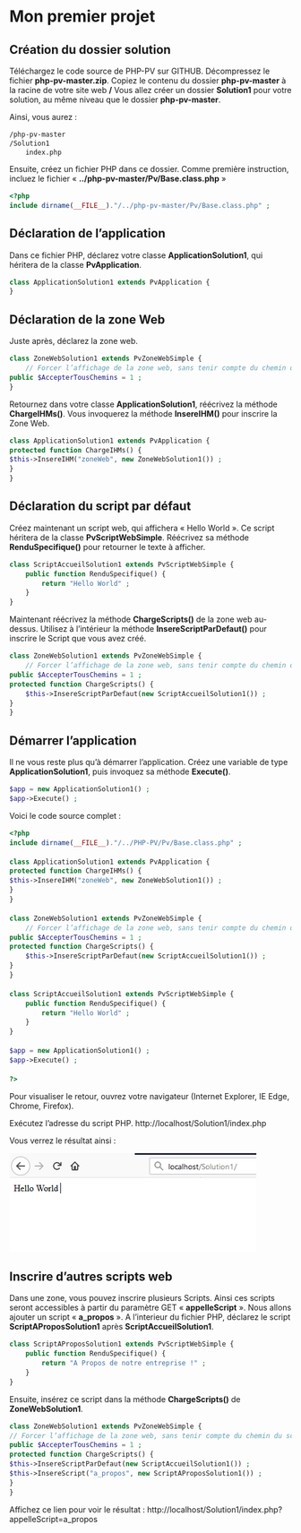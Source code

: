 # Mon premier projet

## Création du dossier solution

Téléchargez le code source de PHP-PV sur GITHUB. Décompressez le fichier **php-pv-master.zip**. Copiez le contenu du dossier **php-pv-master** à la racine de votre site web **/**
Vous allez créer un dossier **Solution1** pour votre solution, au même niveau que le dossier **php-pv-master**. 

Ainsi, vous aurez :

```
/php-pv-master
/Solution1
	index.php
```	

Ensuite, créez un fichier PHP dans ce dossier.
Comme première instruction, incluez le fichier « **../php-pv-master/Pv/Base.class.php** »

```php
<?php
include dirname(__FILE__)."/../php-pv-master/Pv/Base.class.php" ;
```

## Déclaration de l’application

Dans ce fichier PHP, déclarez votre classe **ApplicationSolution1**, qui héritera de la classe **PvApplication**.

```php
class ApplicationSolution1 extends PvApplication {
}
```

## Déclaration de la zone Web

Juste après, déclarez la zone web.

```php
class ZoneWebSolution1 extends PvZoneWebSimple {
	// Forcer l’affichage de la zone web, sans tenir compte du chemin du script
public $AccepterTousChemins = 1 ;
}
```

Retournez dans votre classe **ApplicationSolution1**, réécrivez la méthode **ChargeIHMs()**. Vous invoquerez la méthode **InsereIHM()** pour inscrire la Zone Web.

```php
class ApplicationSolution1 extends PvApplication {
protected function ChargeIHMs() {
$this->InsereIHM("zoneWeb", new ZoneWebSolution1()) ;
}
}
```

## Déclaration du script par défaut

Créez maintenant un script web, qui affichera « Hello World ».
Ce script héritera de la classe **PvScriptWebSimple**. Réécrivez sa méthode **RenduSpecifique()** pour retourner le texte à afficher.

```php
class ScriptAccueilSolution1 extends PvScriptWebSimple {
	public function RenduSpecifique() {
		return "Hello World" ;
	}
}
```

Maintenant réécrivez la méthode **ChargeScripts()** de la zone web au-dessus. Utilisez à l’intérieur la méthode **InsereScriptParDefaut()** pour inscrire le Script que vous avez créé.

```php
class ZoneWebSolution1 extends PvZoneWebSimple {
	// Forcer l’affichage de la zone web, sans tenir compte du chemin du script
public $AccepterTousChemins = 1 ;
protected function ChargeScripts() {
	$this->InsereScriptParDefaut(new ScriptAccueilSolution1()) ;
}
}
```

## Démarrer l’application

Il ne vous reste plus qu’à démarrer l’application.
Créez une variable de type **ApplicationSolution1**, puis invoquez sa méthode **Execute()**.

```php
$app = new ApplicationSolution1() ;
$app->Execute() ;
```

Voici le code source complet :

```php
<?php
include dirname(__FILE__)."/../PHP-PV/Pv/Base.class.php" ;

class ApplicationSolution1 extends PvApplication {
protected function ChargeIHMs() {
$this->InsereIHM("zoneWeb", new ZoneWebSolution1()) ;
}
}

class ZoneWebSolution1 extends PvZoneWebSimple {
	// Forcer l’affichage de la zone web, sans tenir compte du chemin du script
public $AccepterTousChemins = 1 ;
protected function ChargeScripts() {
	$this->InsereScriptParDefaut(new ScriptAccueilSolution1()) ;
}
}

class ScriptAccueilSolution1 extends PvScriptWebSimple {
	public function RenduSpecifique() {
		return "Hello World" ;
	}
}

$app = new ApplicationSolution1() ;
$app->Execute() ;

?>
```

Pour visualiser le retour, ouvrez votre navigateur (Internet Explorer, IE Edge, Chrome, Firefox).

Exécutez l’adresse du script PHP.
http://localhost/Solution1/index.php

Vous verrez le résultat ainsi :

![Résultat premier projet](images/premierprojet.png)
 
## Inscrire d’autres scripts web

Dans une zone, vous pouvez inscrire plusieurs Scripts. Ainsi ces scripts seront accessibles à partir du paramètre GET « **appelleScript** ».
Nous allons ajouter un script « **a_propos** ». A l’interieur du fichier PHP, déclarez le script **ScriptAProposSolution1** après **ScriptAccueilSolution1**.

```php
class ScriptAProposSolution1 extends PvScriptWebSimple {
	public function RenduSpecifique() {
		return "A Propos de notre entreprise !" ;
	}
}
```

Ensuite, insérez ce script dans la méthode **ChargeScripts()** de **ZoneWebSolution1**.

```php
class ZoneWebSolution1 extends PvZoneWebSimple {
// Forcer l’affichage de la zone web, sans tenir compte du chemin du script
public $AccepterTousChemins = 1 ;
protected function ChargeScripts() {
$this->InsereScriptParDefaut(new ScriptAccueilSolution1()) ;
$this->InsereScript("a_propos", new ScriptAProposSolution1()) ;
}
}
```

Affichez ce lien pour voir le résultat :
http://localhost/Solution1/index.php?appelleScript=a_propos
